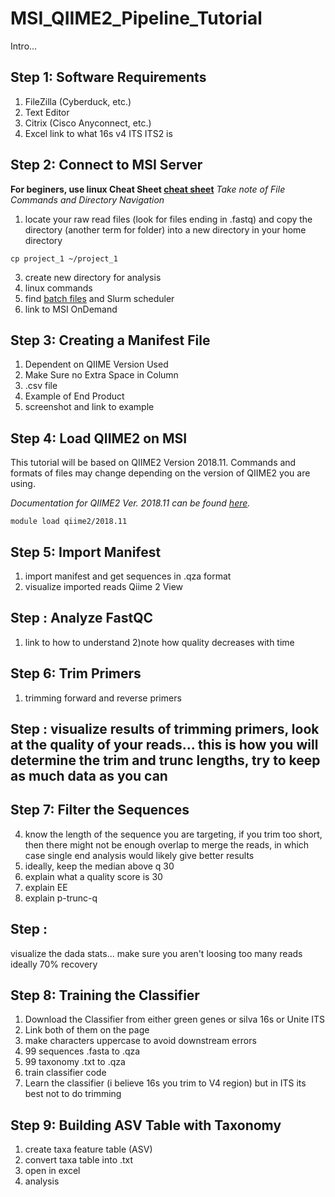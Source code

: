 # MSI_QIIME2_Pipeline_Tutorial
Intro...
## Step 1: Software Requirements
  1) FileZilla (Cyberduck, etc.)
  2) Text Editor 
  3) Citrix (Cisco Anyconnect, etc.)
  4) Excel
link to what 16s v4 ITS ITS2 is
## Step 2: Connect to MSI Server
**For beginers, use linux Cheat Sheet [cheat sheet](https://phoenixnap.com/kb/wp-content/uploads/2022/03/linux-commands-cheat-sheet-pnap.pdf)** 
  _Take note of File Commands and Directory Navigation_
 1) locate your raw read files (look for files ending in .fastq) and copy the directory (another term for folder) into a new directory in your home directory

```cp project_1 ~/project_1```
    
 3) create new directory for analysis
 4) linux commands 
5)  find [batch files](https://github.com/StephRut/MSI_QIIME2_Pipeline_Tutorial/blob/main/Batch%20Script.md) and Slurm scheduler
6)  link to MSI OnDemand
## Step 3: Creating a Manifest File
  1) Dependent on QIIME Version Used
  2) Make Sure no Extra Space in Column
  3) .csv file
  4) Example of End Product
  5) screenshot and link to example
## Step 4: Load QIIME2 on MSI
This tutorial will be based on QIIME2 Version 2018.11. Commands and formats of files may change depending on the version of QIIME2 you are using.

_Documentation for QIIME2 Ver. 2018.11 can be found [here](https://docs.qiime2.org/2018.11/index.html)._
```
module load qiime2/2018.11
```
## Step 5: Import Manifest
 1) import manifest and get sequences in .qza format
 2) visualize imported reads Qiime  2 View
## Step : Analyze FastQC
1) link to how to understand
2)note how quality decreases with time
## Step 6: Trim Primers
 1) trimming forward and reverse primers
## Step : visualize results of trimming primers, look at the quality of your reads... this is how you will determine the trim and trunc lengths, try to keep as much data as you can
## Step 7: Filter the Sequences
 4) know the length of the sequence you are targeting, if you trim too short, then there might not be enough overlap to merge the reads, in which case single end analysis would likely give better results
 5) ideally, keep the median above q 30
 6) explain what a quality score is 30
7) explain EE
8) explain p-trunc-q

## Step :
visualize the dada stats... make sure you aren't loosing too many reads ideally 70% recovery

## Step 8: Training the Classifier
 1) Download the Classifier from either green genes or silva 16s or Unite ITS
 2) Link both of them on the page
 3) make characters uppercase to avoid downstream errors
 4) 99 sequences .fasta to .qza
 5) 99 taxonomy .txt to .qza
 6) train classifier code
 7) Learn the classifier (i believe 16s you trim to V4 region) but in ITS its best not to do trimming
## Step 9: Building ASV Table with Taxonomy
 1) create taxa feature table (ASV)
 2) convert taxa table into .txt
 3) open in excel
 4) analysis


